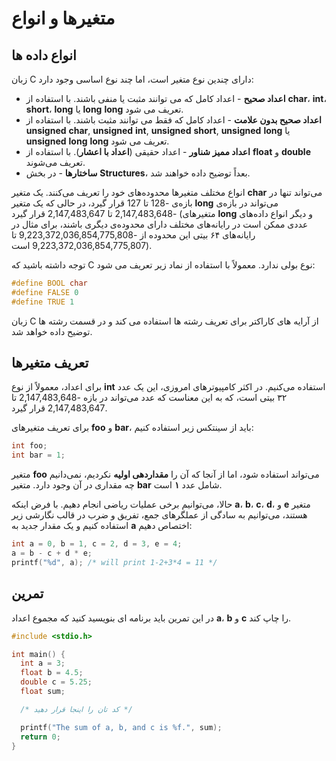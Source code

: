# متغیرها و انواع

## انواع داده ها
زبان C دارای چندین نوع متغیر است، اما چند نوع اساسی وجود دارد:

- **اعداد صحیح** - اعداد کامل که می توانند مثبت یا منفی باشند.  با استفاده از **char**، **int**، **short**، **long** یا **long** **long** تعریف می شود.
- **اعداد صحیح بدون علامت** - اعداد کامل که فقط می توانند مثبت باشند.  با استفاده از **unsigned** **char**, **unsigned** **int**, **unsigned** **short**, **unsigned** **long** یا **unsigned** **long** **long** تعریف می شود.
- **اعداد ممیز شناور** - اعداد حقیقی (**اعداد با اعشار**). با استفاده از **float** و **double** تعریف می‌شوند.
- **ساختارها** - در بخش **Structures**، بعداً توضیح داده خواهند شد.

انواع مختلف متغیرها محدوده‌های خود را تعریف می‌کنند. یک متغیر **char** می‌تواند تنها در بازه‌ی -128 تا 127 قرار گیرد، در حالی که یک متغیر **long** می‌تواند در بازه‌ی -2,147,483,648 تا 2,147,483,647 قرار گیرد (متغیرهای **long** و دیگر انواع داده‌های عددی ممکن است در رایانه‌های مختلف دارای محدوده‌ی دیگری باشند، برای مثال در رایانه‌های ۶۴ بیتی این محدوده از -9,223,372,036,854,775,808 تا 9,223,372,036,854,775,807 است).

توجه داشته باشید که C نوع بولی ندارد.  معمولاً با استفاده از نماد زیر تعریف می شود:
```c
#define BOOL char
#define FALSE 0
#define TRUE 1
```

زبان C از آرایه های کاراکتر برای تعریف رشته ها استفاده می کند و در قسمت رشته ها توضیح داده خواهد شد.

## تعریف متغیرها

برای اعداد، معمولاً از نوع **int** استفاده می‌کنیم. در اکثر کامپیوترهای امروزی، این یک عدد ۳۲ بیتی است، که به این معناست که عدد می‌تواند در بازه -2,147,483,648 تا 2,147,483,647 قرار گیرد.

برای تعریف متغیرهای **foo** و **bar**، باید از سینتکس زیر استفاده کنیم:

```c
int foo;
int bar = 1;
```

متغیر **foo** می‌تواند استفاده شود، اما از آنجا که آن را **مقداردهی اولیه** نکردیم، نمی‌دانیم چه مقداری در آن وجود دارد. متغیر **bar** شامل عدد **۱** است.

حالا، می‌توانیم برخی عملیات ریاضی انجام دهیم. با فرض اینکه **a**، **b**، **c**، **d**، و **e** متغیر هستند، می‌توانیم به سادگی از عملگرهای جمع، تفریق و ضرب در قالب نگارشی زیر استفاده کنیم و یک مقدار جدید به **a** اختصاص دهیم:

```c
int a = 0, b = 1, c = 2, d = 3, e = 4;
a = b - c + d * e;
printf("%d", a); /* will print 1-2+3*4 = 11 */
```
## تمرین
در این تمرین باید برنامه ای بنویسید کنید که مجموع اعداد **a**، **b** و **c** را چاپ کند.

```c
#include <stdio.h>

int main() {
  int a = 3;
  float b = 4.5;
  double c = 5.25;
  float sum;

  /* کد تان را اینجا قرار دهید */

  printf("The sum of a, b, and c is %f.", sum);
  return 0;
}
```
